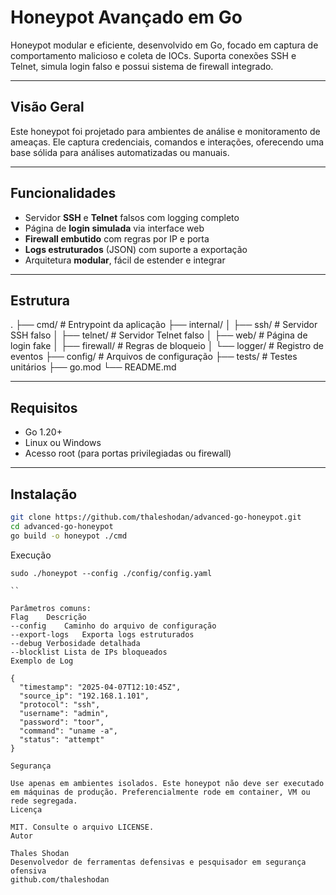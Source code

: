 # Honeypot Avançado em Go

Honeypot modular e eficiente, desenvolvido em Go, focado em captura de comportamento malicioso e coleta de IOCs. Suporta conexões SSH e Telnet, simula login falso e possui sistema de firewall integrado.

---

## Visão Geral

Este honeypot foi projetado para ambientes de análise e monitoramento de ameaças. Ele captura credenciais, comandos e interações, oferecendo uma base sólida para análises automatizadas ou manuais.

---

## Funcionalidades

- Servidor **SSH** e **Telnet** falsos com logging completo
- Página de **login simulada** via interface web
- **Firewall embutido** com regras por IP e porta
- **Logs estruturados** (JSON) com suporte a exportação
- Arquitetura **modular**, fácil de estender e integrar

---

## Estrutura

. ├── cmd/ # Entrypoint da aplicação ├── internal/ │ ├── ssh/ # Servidor SSH falso │ ├── telnet/ # Servidor Telnet falso │ ├── web/ # Página de login fake │ ├── firewall/ # Regras de bloqueio │ └── logger/ # Registro de eventos ├── config/ # Arquivos de configuração ├── tests/ # Testes unitários ├── go.mod └── README.md


---

## Requisitos

- Go 1.20+
- Linux ou Windows
- Acesso root (para portas privilegiadas ou firewall)

---

## Instalação

```bash
git clone https://github.com/thaleshodan/advanced-go-honeypot.git
cd advanced-go-honeypot
go build -o honeypot ./cmd

```

Execução

```
sudo ./honeypot --config ./config/config.yaml

``

Parâmetros comuns:
Flag	Descrição
--config	Caminho do arquivo de configuração
--export-logs	Exporta logs estruturados
--debug	Verbosidade detalhada
--blocklist	Lista de IPs bloqueados
Exemplo de Log

{
  "timestamp": "2025-04-07T12:10:45Z",
  "source_ip": "192.168.1.101",
  "protocol": "ssh",
  "username": "admin",
  "password": "toor",
  "command": "uname -a",
  "status": "attempt"
}

Segurança

Use apenas em ambientes isolados. Este honeypot não deve ser executado em máquinas de produção. Preferencialmente rode em container, VM ou rede segregada.
Licença

MIT. Consulte o arquivo LICENSE.
Autor

Thales Shodan
Desenvolvedor de ferramentas defensivas e pesquisador em segurança ofensiva
github.com/thaleshodan
